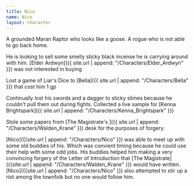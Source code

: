 ```yaml
---
title: Nico
name: Nico
layout: character
---
```


A grounded Maran Raptor who looks like a goose.  A rogue who is not able to go back home.

He is looking to sell some smelly sticky black incense he is carrying around with him. [Elder Ardwyn]({{ site.url | append: "/Characters/Elder_Ardwyn" }}) was not interested in buying

Lost a game of Liar's Dice to [Bella]({{ site.url | append: "/Characters/Bella" }}) that cost him 1 gp

Continually lost his swords and a dagger to sticky slimes because he couldn't pull them out during fights. Collected a live sample for [Kenna Brightspark]({{ site.url | append: "/Characters/Kenna_Brightspark" }})

Stole some papers from [The Magistrate's ]({{ site.url | append: "/Characters/Walden_Krane" }}) desk for the purposes of forgery.

[Nico]({{site.url | append: "/Characters/Nico" }}) was able to meet up with some old buddies of his. Which was convient timing because he could use their help with some odd jobs. His buddies helped him making a very convincing forgery of the Letter of Introduction that [The Magistrate]({{site.url | append: "/Characters/Walden_Krane" }}) would have written. [Nico]({{site.url | append: "/Characters/Nico" }}) also attempted to stir up a riot among the townfolk but no one would follow him.
